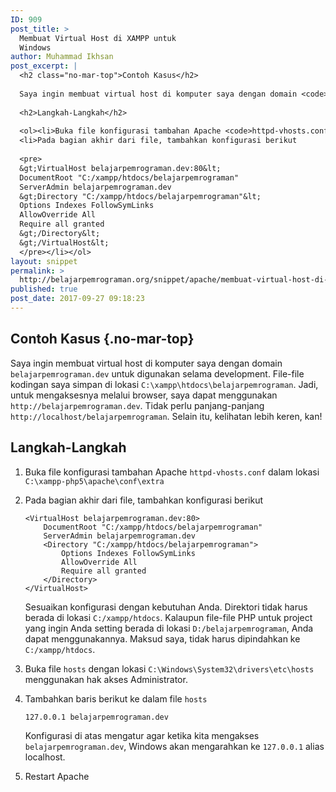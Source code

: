 ```yaml
---
ID: 909
post_title: >
  Membuat Virtual Host di XAMPP untuk
  Windows
author: Muhammad Ikhsan
post_excerpt: |
  <h2 class="no-mar-top">Contoh Kasus</h2>
  
  Saya ingin membuat virtual host di komputer saya dengan domain <code>belajarpemrograman.dev</code> untuk digunakan selama development. File-file kodingan saya simpan di lokasi <code>C:\xampp\htdocs\belajarpemrograman</code>. Jadi, untuk mengaksesnya melalui browser, saya dapat menggunakan <code>http://belajarpemrograman.dev</code>. Tidak perlu panjang-panjang <code>http://localhost/belajarpemrograman</code>. Selain itu, kelihatan lebih keren, kan!
  
  <h2>Langkah-Langkah</h2>
  
  <ol><li>Buka file konfigurasi tambahan Apache <code>httpd-vhosts.conf</code> dalam lokasi <code>C:\xampp-php5\apache\conf\extra</code></li>
  <li>Pada bagian akhir dari file, tambahkan konfigurasi berikut
  
  <pre>
  &gt;VirtualHost belajarpemrograman.dev:80&lt;
  DocumentRoot "C:/xampp/htdocs/belajarpemrograman"
  ServerAdmin belajarpemrograman.dev
  &gt;Directory "C:/xampp/htdocs/belajarpemrograman"&lt;
  Options Indexes FollowSymLinks
  AllowOverride All
  Require all granted
  &gt;/Directory&lt;
  &gt;/VirtualHost&lt;
  </pre></li></ol>
layout: snippet
permalink: >
  http://belajarpemrograman.org/snippet/apache/membuat-virtual-host-di-xampp-untuk-windows/
published: true
post_date: 2017-09-27 09:18:23
---
```

Contoh Kasus {.no-mar-top}
--------------------------

Saya ingin membuat virtual host di komputer saya dengan domain `belajarpemrograman.dev` untuk digunakan selama development. File-file kodingan saya simpan di lokasi `C:\xampp\htdocs\belajarpemrograman`. Jadi, untuk mengaksesnya melalui browser, saya dapat menggunakan `http://belajarpemrograman.dev`. Tidak perlu panjang-panjang `http://localhost/belajarpemrograman`. Selain itu, kelihatan lebih keren, kan!

Langkah-Langkah
---------------

1.  Buka file konfigurasi tambahan Apache `httpd-vhosts.conf` dalam lokasi `C:\xampp-php5\apache\conf\extra`
2.  Pada bagian akhir dari file, tambahkan konfigurasi berikut

    ```
    <VirtualHost belajarpemrograman.dev:80>
        DocumentRoot "C:/xampp/htdocs/belajarpemrograman"
        ServerAdmin belajarpemrograman.dev
        <Directory "C:/xampp/htdocs/belajarpemrograman">
            Options Indexes FollowSymLinks
            AllowOverride All
            Require all granted
        </Directory>
    </VirtualHost>
    ```

    Sesuaikan konfigurasi dengan kebutuhan Anda. Direktori tidak harus berada di lokasi `C:/xampp/htdocs`. Kalaupun file-file PHP untuk project yang ingin Anda setting berada di lokasi `D:/belajarpemrograman`, Anda dapat menggunakannya. Maksud saya, tidak harus dipindahkan ke `C:/xampp/htdocs`.

3.  Buka file `hosts` dengan lokasi `C:\Windows\System32\drivers\etc\hosts` menggunakan hak akses Administrator.
4.  Tambahkan baris berikut ke dalam file `hosts`

    ```
    127.0.0.1 belajarpemrograman.dev
    ```

    Konfigurasi di atas mengatur agar ketika kita mengakses `belajarpemrograman.dev`, Windows akan mengarahkan ke `127.0.0.1` alias localhost.

5.  Restart Apache